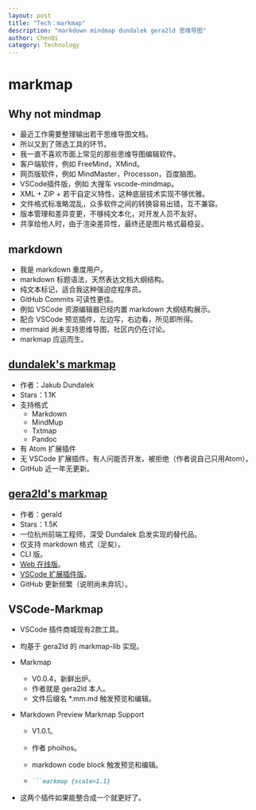 ```yaml
---
layout: post
title: "Tech：markmap"
description: "markdown mindmap dundalek gera2ld 思维导图"
author: ChenQi
category: Technology
---
```


# markmap

## Why not mindmap

+ 最近工作需要整理输出若干思维导图文档。
+ 所以又到了筛选工具的环节。
+ 我一直不喜欢市面上常见的那些思维导图编辑软件。
+ 客户端软件，例如 FreeMind，XMind。
+ 网页版软件，例如 MindMaster，Processon，百度脑图。
+ VSCode插件版，例如 大搜车 vscode-mindmap。
+ XML + ZIP + 若干自定义特性，这种底层技术实现不够优雅。
+ 文件格式标准略混乱，众多软件之间的转换容易出错，互不兼容。
+ 版本管理和差异变更，不够纯文本化，对开发人员不友好。
+ 共享给他人时，由于渲染差异性，最终还是图片格式最稳妥。

## markdown

+ 我是 markdown 重度用户。
+ markdown 标题语法，天然表达文档大纲结构。
+ 纯文本标记，适合我这种强迫症程序员。
+ GitHub Commits 可读性更佳。
+ 例如 VSCode 资源编辑器已经内置 markdown 大纲结构展示。
+ 配合 VSCode 预览插件，左边写，右边看，所见即所得。
+ mermaid 尚未支持思维导图，社区内仍在讨论。
+ markmap 应运而生。

## [dundalek's markmap](https://github.com/dundalek/markmap)

+ 作者：Jakub Dundalek
+ Stars：1.1K
+ 支持格式
  + Markdown
  + MindMup
  + Txtmap
  + Pandoc
+ 有 Atom 扩展插件
+ 无 VSCode 扩展插件。有人问能否开发，被拒绝（作者说自己只用Atom）。
+ GitHub 近一年无更新。

## [gera2ld's markmap](https://github.com/gera2ld/markmap)

+ 作者：gerald
+ Stars：1.5K
+ 一位杭州前端工程师，深受 Dundalek 启发实现的替代品。
+ 仅支持 markdown 格式（足矣）。
+ CLI 版。
+ [Web 在线版](https://markmap.js.org/repl)。
+ [VSCode 扩展插件版](https://marketplace.visualstudio.com/items?itemName=gera2ld.markmap-vscode)。
+ GitHub 更新频繁（说明尚未弃坑）。

## VSCode-Markmap

+ VSCode 插件商城现有2款工具。
+ 均基于 gera2ld 的 markmap-lib 实现。
+ Markmap
  + V0.0.4，新鲜出炉。
  + 作者就是 gera2ld 本人。
  + 文件后缀名 *.mm.md 触发预览和编辑。
+ Markdown Preview Markmap Support
  + V1.0.1。
  + 作者 phoihos。
  + markdown code block 触发预览和编辑。

  + ```md
    ```markmap {scale=1.1}
    ```

+ 这两个插件如果能整合成一个就更好了。
